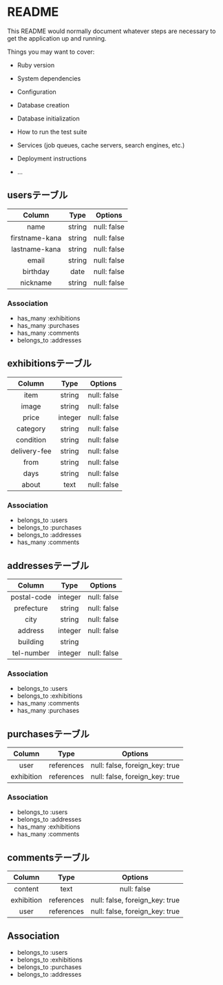 # README

This README would normally document whatever steps are necessary to get the
application up and running.

Things you may want to cover:

* Ruby version

* System dependencies

* Configuration

* Database creation

* Database initialization

* How to run the test suite

* Services (job queues, cache servers, search engines, etc.)

* Deployment instructions

* ...

## usersテーブル
|Column|Type|Options|
|:---:|:---:|:---:|
|name|string|null: false|
|firstname-kana|string|null: false|
|lastname-kana|string|null: false|
|email|string|null: false|
|birthday|date|null: false|
|nickname|string|null: false|
### Association
- has_many :exhibitions
- has_many :purchases
- has_many :comments
- belongs_to :addresses


## exhibitionsテーブル
|Column|Type|Options|
|:---:|:---:|:---:|
|item|string|null: false|
|image|string|null: false|
|price|integer|null: false|
|category|string|null: false|
|condition|string|null: false|
|delivery-fee|string|null: false|
|from|string|null: false|
|days|string|null: false| 
|about|text|null: false|
### Association
- belongs_to :users
- belongs_to :purchases
- belongs_to :addresses
- has_many :comments


## addressesテーブル
|Column|Type|Options|
|:---:|:---:|:---:|
|postal-code|integer|null: false| 
|prefecture|string|null: false|
|city|string|null: false|
|address|integer|null: false|
|building|string||
|tel-number|integer|null: false|
### Association
- belongs_to :users
- belongs_to :exhibitions
- has_many :comments
- has_many :purchases



## purchasesテーブル
|Column|Type|Options|
|:---:|:---:|:---:|
|user|references|null: false, foreign_key: true|
|exhibition|references|null: false, foreign_key: true|
### Association
- belongs_to :users
- belongs_to :addresses
- has_many :exhibitions
- has_many :comments


## commentsテーブル
|Column|Type|Options|
|:---:|:---:|:---:|
|content|text|null: false|
|exhibition|references|null: false, foreign_key: true|
|user|references|null: false, foreign_key: true| 
## Association
- belongs_to :users
- belongs_to :exhibitions
- belongs_to :purchases
- belongs_to :addresses
